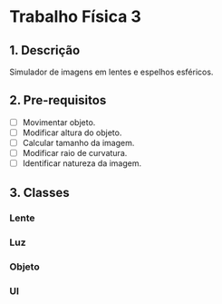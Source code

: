 # Trabalho Física 3

## 1. Descrição
Simulador de imagens em lentes e espelhos esféricos.

## 2. Pre-requisitos
- [ ] Movimentar objeto.
- [ ] Modificar altura do objeto.
- [ ] Calcular tamanho da imagem.
- [ ] Modificar raio de curvatura.
- [ ] Identificar natureza da imagem.

## 3. Classes
### Lente  

### Luz

### Objeto

### UI
